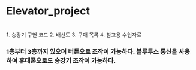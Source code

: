 # Elevator_project

<br>
1. 승강기 구현 코드
2. 배선도
3. 구매 목록
4. 참고용 수업자료
<br>

### 1층부터 3층까지 있으며 버튼으로 조작이 가능하다. 블루투스 통신을 사용하여 휴대폰으로도 승강기 조작이 가능하다.
